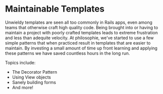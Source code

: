 # Maintainable Templates

Unwieldy templates are seen all too commonly in Rails apps, even among teams
that otherwise craft high quality code. Being brought into or having to maintain
a project with poorly crafted templates leads to extreme frustration and less
than adequite velocity. At philosophie, we've started to use a few simple
patterns that when practiced result in templates that are easier to maintain. By
investing a small amount of time up front learning and applying these patterns
we have saved countless hours in the long run.

Topics include:
* The Decorator Pattern
* Using View objects
* Sanely building forms
* And more!
